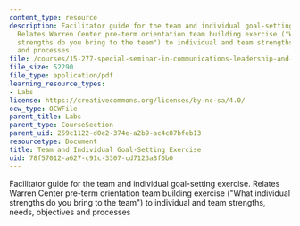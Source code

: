 ```yaml
---
content_type: resource
description: Facilitator guide for the team and individual goal-setting exercise.
  Relates Warren Center pre-term orientation team building exercise ("What individual
  strengths do you bring to the team") to individual and team strengths, needs, objectives
  and processes
file: /courses/15-277-special-seminar-in-communications-leadership-and-personal-effectiveness-coaching-fall-2008/78f57012a627c91c3307cd7123a8f0b0_guide_01.pdf
file_size: 52290
file_type: application/pdf
learning_resource_types:
- Labs
license: https://creativecommons.org/licenses/by-nc-sa/4.0/
ocw_type: OCWFile
parent_title: Labs
parent_type: CourseSection
parent_uid: 259c1122-d0e2-374e-a2b9-ac4c87bfeb13
resourcetype: Document
title: Team and Individual Goal-Setting Exercise
uid: 78f57012-a627-c91c-3307-cd7123a8f0b0
---
```

Facilitator guide for the team and individual goal-setting exercise. Relates Warren Center pre-term orientation team building exercise ("What individual strengths do you bring to the team") to individual and team strengths, needs, objectives and processes